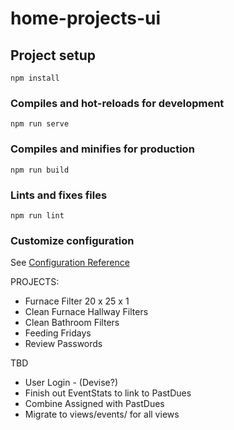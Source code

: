 # home-projects-ui

## Project setup
```
npm install
```

### Compiles and hot-reloads for development
```
npm run serve
```

### Compiles and minifies for production
```
npm run build
```

### Lints and fixes files
```
npm run lint
```

### Customize configuration
See [Configuration Reference](https://cli.vuejs.org/config/)

PROJECTS:
* Furnace Filter 20 x 25 x 1
* Clean Furnace Hallway Filters
* Clean Bathroom Filters
* Feeding Fridays
* Review Passwords

TBD
* User Login - (Devise?)
* Finish out EventStats to link to PastDues
* Combine Assigned with PastDues
* Migrate to views/events/ for all views